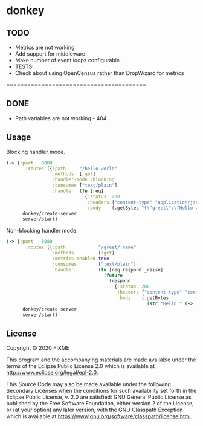 # donkey


## TODO
- Metrics are not working
- Add support for middleware 
- Make number of event loops configurable
- TESTS!
- Check about using OpenCensus rather than DropWizard for metrics

========================================

## DONE
- Path variables are not working - 404




## Usage

Blocking handler mode. 
```clojure
(-> {:port   8080
       :routes [{:path     "/hello-world"
                 :methods  [:get]
                 :handler-mode :blocking
                 :consumes ["text/plain"]
                 :handler  (fn [req]
                             {:status  200
                              :headers {"content-type" "application/json"}
                              :body    (.getBytes "{\"greet\":\"Hello world!\"}")})}]}
      donkey/create-server
      server/start)
```

Non-blocking handler mode.
```clojure
(-> {:port   8080
       :routes [{:path            "/greet/:name"
                 :methods         [:get]
                 :metrics-enabled true
                 :consumes        ["text/plain"]
                 :handler         (fn [req respond _raise]
                                    (future
                                      (respond
                                        {:status  200
                                         :headers {"content-type" "text/plain"}
                                         :body    (.getBytes
                                                    (str "Hello " (-> :path-params req (get "name"))))})))}]}
      donkey/create-server
      server/start)
```

## License

Copyright © 2020 FIXME

This program and the accompanying materials are made available under the
terms of the Eclipse Public License 2.0 which is available at
http://www.eclipse.org/legal/epl-2.0.

This Source Code may also be made available under the following Secondary
Licenses when the conditions for such availability set forth in the Eclipse
Public License, v. 2.0 are satisfied: GNU General Public License as published by
the Free Software Foundation, either version 2 of the License, or (at your
option) any later version, with the GNU Classpath Exception which is available
at https://www.gnu.org/software/classpath/license.html.
